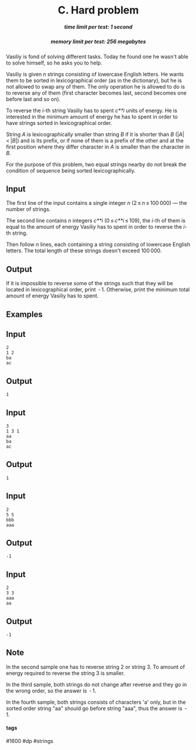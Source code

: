 <h1 style='text-align: center;'> C. Hard problem</h1>

<h5 style='text-align: center;'>time limit per test: 1 second</h5>
<h5 style='text-align: center;'>memory limit per test: 256 megabytes</h5>

Vasiliy is fond of solving different tasks. Today he found one he wasn't able to solve himself, so he asks you to help.

Vasiliy is given *n* strings consisting of lowercase English letters. He wants them to be sorted in lexicographical order (as in the dictionary), but he is not allowed to swap any of them. The only operation he is allowed to do is to reverse any of them (first character becomes last, second becomes one before last and so on).

To reverse the *i*-th string Vasiliy has to spent *c**i* units of energy. He is interested in the minimum amount of energy he has to spent in order to have strings sorted in lexicographical order.

String *A* is lexicographically smaller than string *B* if it is shorter than *B* (|*A*| < |*B*|) and is its prefix, or if none of them is a prefix of the other and at the first position where they differ character in *A* is smaller than the character in *B*.

For the purpose of this problem, two equal strings nearby do not break the condition of sequence being sorted lexicographically.

## Input

The first line of the input contains a single integer *n* (2 ≤ *n* ≤ 100 000) — the number of strings.

The second line contains *n* integers *c**i* (0 ≤ *c**i* ≤ 109), the *i*-th of them is equal to the amount of energy Vasiliy has to spent in order to reverse the *i*-th string. 

Then follow *n* lines, each containing a string consisting of lowercase English letters. The total length of these strings doesn't exceed 100 000.

## Output

If it is impossible to reverse some of the strings such that they will be located in lexicographical order, print  - 1. Otherwise, print the minimum total amount of energy Vasiliy has to spent.

## Examples

## Input


```
2  
1 2  
ba  
ac  

```
## Output


```
1  

```
## Input


```
3  
1 3 1  
aa  
ba  
ac  

```
## Output


```
1  

```
## Input


```
2  
5 5  
bbb  
aaa  

```
## Output


```
-1  

```
## Input


```
2  
3 3  
aaa  
aa  

```
## Output


```
-1  

```
## Note

In the second sample one has to reverse string 2 or string 3. To amount of energy required to reverse the string 3 is smaller.

In the third sample, both strings do not change after reverse and they go in the wrong order, so the answer is  - 1.

In the fourth sample, both strings consists of characters 'a' only, but in the sorted order string "aa" should go before string "aaa", thus the answer is  - 1.



#### tags 

#1600 #dp #strings 
